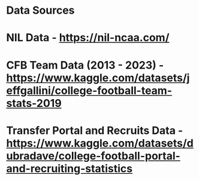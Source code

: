 # **Data Sources**
# NIL Data - https://nil-ncaa.com/
# CFB Team Data (2013 - 2023) - https://www.kaggle.com/datasets/jeffgallini/college-football-team-stats-2019
# Transfer Portal and Recruits Data - https://www.kaggle.com/datasets/dubradave/college-football-portal-and-recruiting-statistics